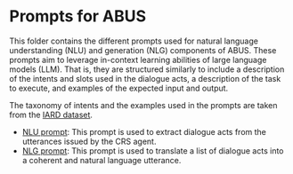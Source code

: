 # Prompts for ABUS

This folder contains the different prompts used for natural language understanding (NLU) and generation (NLG) components of ABUS. These prompts aim to leverage in-context learning abilities of large language models (LLM). That is, they are structured similarly to include a description of the intents and slots used in the dialogue acts, a description of the task to execute, and examples of the expected input and output.

The taxonomy of intents and the examples used in the prompts are taken from the [IARD dataset](https://github.com/wanlingcai1997/umap_2020_IARD).

  * [NLU prompt](nlu.md): This prompt is used to extract dialogue acts from the utterances issued by the CRS agent.
  * [NLG prompt](nlg.md): This prompt is used to translate a list of dialogue acts into a coherent and natural language utterance.
